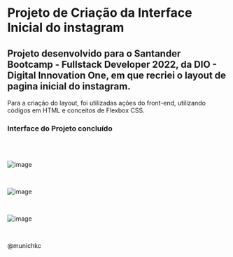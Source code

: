 # Projeto de Criação da Interface Inicial do instagram

## Projeto desenvolvido para o Santander Bootcamp - Fullstack Developer 2022, da DIO - Digital Innovation One, em que recriei o layout de pagina inicial do instagram.
Para a criação do layout, foi utilizadas ações do front-end, utilizando códigos em HTML e conceitos de Flexbox CSS.
  

### Interface do Projeto concluído  

<br>
<br>
  
  
![image](https://user-images.githubusercontent.com/101511483/181846012-ad34d910-4732-4ad1-b1c0-b2240121a7e6.png)

<br>


![image](https://user-images.githubusercontent.com/101511483/181847309-6c0f69a6-4b8e-41fc-9190-082732d67631.png)  

<br>

![image](https://user-images.githubusercontent.com/101511483/181847379-b619c255-860f-4ee7-9b5d-a86d65bc86d8.png)

<br>

@munichkc

